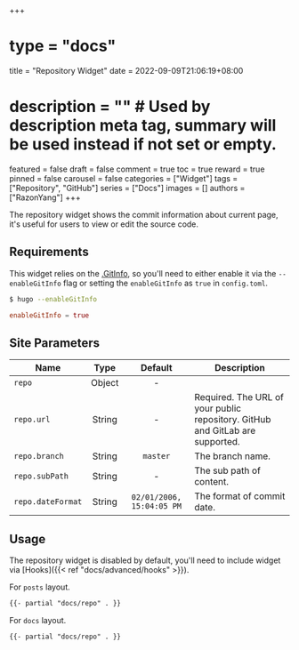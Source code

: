 +++
# type = "docs"
title = "Repository Widget"
date = 2022-09-09T21:06:19+08:00
# description = "" # Used by description meta tag, summary will be used instead if not set or empty.
featured = false
draft = false
comment = true
toc = true
reward = true
pinned = false
carousel = false
categories = ["Widget"]
tags = ["Repository", "GitHub"]
series = ["Docs"]
images = []
authors = ["RazonYang"]
+++

The repository widget shows the commit information about current page, it's useful for users to view or edit the source code.

<!--more-->

## Requirements

This widget relies on the [.GitInfo](https://gohugo.io/variables/git/), so you'll need to either enable it via the `--enableGitInfo` flag or setting the `enableGitInfo` as `true` in `config.toml`.

```bash
$ hugo --enableGitInfo
```

```toml {title="config.toml"}
enableGitInfo = true
```

## Site Parameters

| Name | Type | Default | Description
|---|:-:|:-:|---
| `repo` | Object | - |
| `repo.url` | String | - | Required. The URL of your public repository. GitHub and GitLab are supported.
| `repo.branch` | String | `master` | The branch name.
| `repo.subPath` | String | - | The sub path of content.
| `repo.dateFormat` | String | `02/01/2006, 15:04:05 PM` | The format of commit date. 

## Usage

The repository widget is disabled by default, you'll need to include widget via [Hooks]({{< ref "docs/advanced/hooks" >}}).

For `posts` layout.

```html {title="layouts/partials/hooks/sidebar-end.html"}
{{- partial "docs/repo" . }}
```

For `docs` layout.

```html {title="layouts/partials/hooks/docs/sidebar-end.html"}
{{- partial "docs/repo" . }}
```
